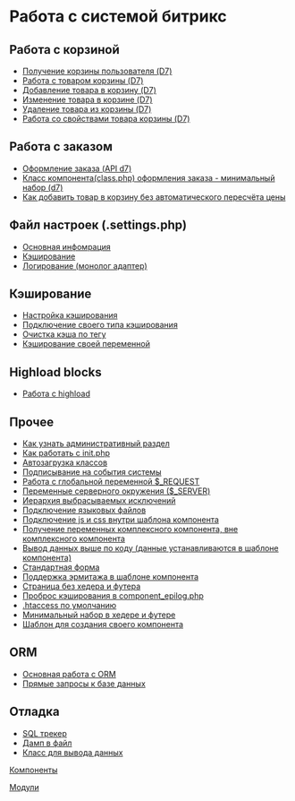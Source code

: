 # Работа с системой битрикс

## Работа с корзиной
* [Получение корзины пользователя (D7)](https://github.com/SidiGi/bitrix-info/wiki/%D0%9F%D0%BE%D0%BB%D1%83%D1%87%D0%B5%D0%BD%D0%B8%D0%B5-%D0%BA%D0%BE%D1%80%D0%B7%D0%B8%D0%BD%D1%8B-%D0%BF%D0%BE%D0%BB%D1%8C%D0%B7%D0%BE%D0%B2%D0%B0%D1%82%D0%B5%D0%BB%D1%8F-(D7))
* [Работа с товаром корзины (D7)](https://github.com/SidiGi/bitrix-info/wiki/%D0%A0%D0%B0%D0%B1%D0%BE%D1%82%D0%B0-%D1%81-%D1%82%D0%BE%D0%B2%D0%B0%D1%80%D0%BE%D0%BC-%D0%BA%D0%BE%D1%80%D0%B7%D0%B8%D0%BD%D1%8B-(D7))
* [Добавление товара в корзину (D7)](https://github.com/SidiGi/bitrix-info/wiki/%D0%94%D0%BE%D0%B1%D0%B0%D0%B2%D0%BB%D0%B5%D0%BD%D0%B8%D0%B5-%D1%82%D0%BE%D0%B2%D0%B0%D1%80%D0%B0-%D0%B2-%D0%BA%D0%BE%D1%80%D0%B7%D0%B8%D0%BD%D1%83-(D7))
* [Изменение товара в корзине (D7)](https://github.com/SidiGi/bitrix-info/wiki/%D0%98%D0%B7%D0%BC%D0%B5%D0%BD%D0%B5%D0%BD%D0%B8%D0%B5-%D1%82%D0%BE%D0%B2%D0%B0%D1%80%D0%B0-%D0%B2-%D0%BA%D0%BE%D1%80%D0%B7%D0%B8%D0%BD%D0%B5-(D7))
* [Удаление товара из корзины (D7)](https://github.com/SidiGi/bitrix-info/wiki/%D0%A3%D0%B4%D0%B0%D0%BB%D0%B5%D0%BD%D0%B8%D0%B5-%D1%82%D0%BE%D0%B2%D0%B0%D1%80%D0%B0-%D0%B8%D0%B7-%D0%BA%D0%BE%D1%80%D0%B7%D0%B8%D0%BD%D1%8B-(D7))
* [Работа со свойствами товара корзины (D7)](https://github.com/SidiGi/bitrix-info/wiki/%D0%A0%D0%B0%D0%B1%D0%BE%D1%82%D0%B0-%D1%81%D0%BE-%D1%81%D0%B2%D0%BE%D0%B9%D1%81%D1%82%D0%B2%D0%B0%D0%BC%D0%B8-%D1%82%D0%BE%D0%B2%D0%B0%D1%80%D0%B0-%D0%BA%D0%BE%D1%80%D0%B7%D0%B8%D0%BD%D1%8B-(D7))

## Работа с заказом
* [Оформление заказа (API d7)](https://gist.github.com/SidiGi/751d1ffcbbb40d157d3a0bae395f9193)
* [Класс компонента(class.php) оформления заказа - минимальный набор (d7)](https://gist.github.com/SidiGi/2f1c3ba4590ebe8460a6ed44e6f4d7d6)
* [Как добавить товар в корзину без автоматического пересчёта цены](https://gist.github.com/SidiGi/2e75beccd278bb5a8ab37c1540aae6d2)

## Файл настроек (.settings.php)
* [Основная инфомрация](https://gist.github.com/SidiGi/f6ceccd9e7bdd1d5e12e)
* [Кэширование](https://gist.github.com/SidiGi/3d59c415593549d73d6c)
* [Логирование (монолог адаптер)](https://github.com/bitrix-expert/monolog-adapter)

## Кэширование
* [Настройка кэширования](https://gist.github.com/SidiGi/3d59c415593549d73d6c)
* [Подключение своего типа кэширования](https://gist.github.com/SidiGi/6f429d9e026a735a2946)
* [Очистка кэша по тегу](https://gist.github.com/SidiGi/648d5d92e053239f6b9b)
* [Кэширование своей переменной](https://gist.github.com/SidiGi/fbda9573886ae8583cd2)

## Highload blocks
* [Работа с highload](https://gist.github.com/SidiGi/10406ce7029f6adba1ee)

## Прочее
* [Как узнать административный раздел](https://gist.github.com/SidiGi/e81f51d66af2d5ff2608)
* [Как работать с init.php](https://gist.github.com/SidiGi/e593885cf9954a565b16)
* [Автозагрузка классов](https://gist.github.com/SidiGi/f49846a9c0704c9277ba)
* [Подписывание на события системы](https://gist.github.com/SidiGi/00fce260ee1fa0f2d433)
* [Работа с глобальной переменной $_REQUEST](https://gist.github.com/SidiGi/b7748b4bf2d070cb8b48)
* [Переменные серверного окружения ($_SERVER)](https://gist.github.com/SidiGi/f18abd008822cec9b46e)
* [Иерархия выбрасываемых исключений](https://gist.github.com/SidiGi/2e6087ed9e6c08fb1c95)
* [Подключение языковых файлов](https://gist.github.com/SidiGi/649c654f5481de034c3d)
* [Подключение js и css внутри шаблона компонента](https://gist.github.com/SidiGi/247ee4084c59456de3b9)
* [Получение переменных комплексного компонента, вне комплексного компонента](https://gist.github.com/SidiGi/00f72c5ad818f2d292b8)
* [Вывод данных выше по коду (данные устанавливаются в шаблоне компонента)](https://gist.github.com/SidiGi/5eae0e2ecc9aa875539d)
* [Стандартная форма](https://gist.github.com/SidiGi/eb2f5b85e00098a8d6b4)
* [Поддержка эрмитажа в шаблоне компонента](https://gist.github.com/SidiGi/43dd349da1fed12e1621)
* [Страница без хедера и футера](https://gist.github.com/SidiGi/aacee4d68002b6d0a1e1)
* [Проброс кэширования в component_epilog.php](https://gist.github.com/SidiGi/32ec9c116e3cef5c005e)
* [.htaccess по умолчанию](https://gist.github.com/SidiGi/03ff0f0b9f55a2a33fb4)
* [Минимальный набор в хедере и футере](https://gist.github.com/SidiGi/076f2546350c95512d24)
* [Шаблон для создания своего компонента](https://github.com/SidiGi/bx-boilerplate)

## ORM
* [Основная работа с ORM](https://gist.github.com/SidiGi/cb32e6d458c17ae569dd)
* [Прямые запросы к базе данных](https://gist.github.com/SidiGi/003e4022f9be72b14e10)

## Отладка
* [SQL трекер](https://gist.github.com/SidiGi/340c5b19aeefa117aea0)
* [Дамп в файл](https://gist.github.com/SidiGi/b7748b4bf2d070cb8b48)
* [Класс для вывода данных](https://gist.github.com/SidiGi/f42463b8e7a743de0c29)

[Компоненты](https://github.com/SidiGi/bitrix-info/wiki/%D0%9A%D0%BE%D0%BC%D0%BF%D0%BE%D0%BD%D0%B5%D0%BD%D1%82%D1%8B)

[Модули](https://github.com/SidiGi/bitrix-info/wiki/%D0%9C%D0%BE%D0%B4%D1%83%D0%BB%D0%B8)